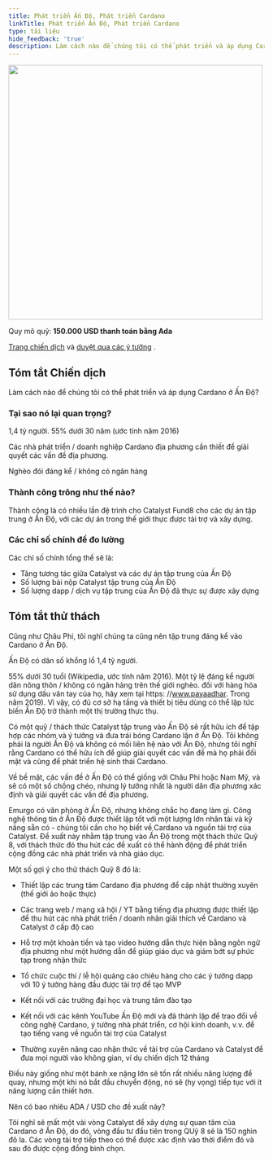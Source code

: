 ```yaml
---
title: Phát triển Ấn Độ, Phát triển Cardano
linkTitle: Phát triển Ấn Độ, Phát triển Cardano
type: tài liệu
hide_feedback: 'true'
description: Làm cách nào để chúng tôi có thể phát triển và áp dụng Cardano ở Ấn Độ?
---
```


<img src="https://cardano.ideascale.com/community-library/accounts/93/936143/Public/22-Grow-India-Grow-Cardano-82a925.png" style="width:500px;height500px">

Quy mô quỹ: **150.000 USD thanh toán bằng Ada**

[Trang chiến dịch](https://cardano.ideascale.com/c/idea/381216) và [duyệt qua các ý tưởng](https://cardano.ideascale.com/c/campaigns/26454/stage/all/ideas/unspecified) .

## Tóm tắt Chiến dịch

Làm cách nào để chúng tôi có thể phát triển và áp dụng Cardano ở Ấn Độ?

### Tại sao nó lại quan trọng?

1,4 tỷ người. 55% dưới 30 năm (ước tính năm 2016)

Các nhà phát triển / doanh nghiệp Cardano địa phương cần thiết để giải quyết các vấn đề địa phương.

Nghèo đói đáng kể / không có ngân hàng

### Thành công trông như thế nào?

Thành công là có nhiều lần đệ trình cho Catalyst Fund8 cho các dự án tập trung ở Ấn Độ, với các dự án trong thế giới thực được tài trợ và xây dựng.

### Các chỉ số chính để đo lường

Các chỉ số chính tổng thể sẽ là:

- Tăng tương tác giữa Catalyst và các dự án tập trung của Ấn Độ
- Số lượng bài nộp Catalyst tập trung của Ấn Độ
- Số lượng dapp / dịch vụ tập trung của Ấn Độ đã thực sự được xây dựng

## Tóm tắt thử thách

Cũng như Châu Phi, tôi nghĩ chúng ta cũng nên tập trung đáng kể vào Cardano ở Ấn Độ.

Ấn Độ có dân số khổng lồ 1,4 tỷ người.

55% dưới 30 tuổi (Wikipedia, ước tính năm 2016). Một tỷ lệ đáng kể người dân nông thôn / không có ngân hàng trên thế giới nghèo. đối với hàng hóa sử dụng dấu vân tay của họ, hãy xem tại https: //www.payaadhar. Trong năm 2019). Vì vậy, có đủ cơ sở hạ tầng và thiết bị tiêu dùng có thể lập tức biến Ấn Độ trở thành một thị trường thực thụ.

Có một quỹ / thách thức Catalyst tập trung vào Ấn Độ sẽ rất hữu ích để tập hợp các nhóm và ý tưởng và đưa trái bóng Cardano lăn ở Ấn Độ. Tôi không phải là người Ấn Độ và không có mối liên hệ nào với Ấn Độ, nhưng tôi nghĩ rằng Cardano có thể hữu ích để giúp giải quyết các vấn đề mà họ phải đối mặt và cũng để phát triển hệ sinh thái Cardano.

Về bề mặt, các vấn đề ở Ấn Độ có thể giống với Châu Phi hoặc Nam Mỹ, và sẽ có một số chồng chéo, nhưng lý tưởng nhất là người dân địa phương xác định và giải quyết các vấn đề địa phương.

Emurgo có văn phòng ở Ấn Độ, nhưng không chắc họ đang làm gì. Công nghệ thông tin ở Ấn Độ được thiết lập tốt với một lượng lớn nhân tài và kỹ năng sẵn có - chúng tôi cần cho họ biết về Cardano và nguồn tài trợ của Catalyst. Đề xuất này nhằm tập trung vào Ấn Độ trong một thách thức Quỹ 8, với thách thức đó thu hút các đề xuất có thể hành động để phát triển cộng đồng các nhà phát triển và nhà giáo dục.

Một số gợi ý cho thử thách Quỹ 8 đó là:

- Thiết lập các trung tâm Cardano địa phương để cập nhật thường xuyên (thế giới ảo hoặc thực)

- Các trang web / mạng xã hội / YT bằng tiếng địa phương được thiết lập để thu hút các nhà phát triển / doanh nhân giải thích về Cardano và Catalyst ở cấp độ cao

- Hỗ trợ một khoản tiền và tạo video hướng dẫn thực hiện bằng ngôn ngữ địa phương như một hướng dẫn để giúp giáo dục và giảm bớt sự phức tạp trong nhận thức

- Tổ chức cuộc thi / lễ hội quảng cáo chiêu hàng cho các ý tưởng dapp với 10 ý tưởng hàng đầu được tài trợ để tạo MVP

- Kết nối với các trường đại học và trung tâm đào tạo

- Kết nối với các kênh YouTube Ấn Độ mới và đã thành lập để trao đổi về công nghệ Cardano, ý tưởng nhà phát triển, cơ hội kinh doanh, v.v. để tạo tiếng vang về nguồn tài trợ của Catalyst

- Thường xuyên nâng cao nhận thức về tài trợ của Cardano và Catalyst để đưa mọi người vào không gian, ví dụ chiến dịch 12 tháng

Điều này giống như một bánh xe nặng lớn sẽ tốn rất nhiều năng lượng để quay, nhưng một khi nó bắt đầu chuyển động, nó sẽ (hy vọng) tiếp tục với ít năng lượng cần thiết hơn.

Nên có bao nhiêu ADA / USD cho đề xuất này?

Tôi nghĩ sẽ mất một vài vòng Catalyst để xây dựng sự quan tâm của Cardano ở Ấn Độ, do đó, vòng đầu tư đầu tiên trong QUỹ 8 sẽ là 150 nghìn đô la. Các vòng tài trợ tiếp theo có thể được xác định vào thời điểm đó và sau đó được cộng đồng bình chọn.
